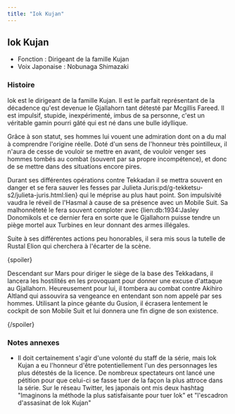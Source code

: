 ```yaml
---
title: "Iok Kujan"
---
```


Iok Kujan
---------





* Fonction : Dirigeant de la famille Kujan
* Voix Japonaise : Nobunaga Shimazaki


### Histoire


Iok est le dirigeant de la famille Kujan. Il est le parfait représentant de la décadence qu'est devenue le Gjallahorn tant détesté par Mcgillis Fareed. Il est impulsif, stupide, inexpérimenté, imbus de sa personne, c'est un véritable gamin pourri gâté qui est né dans une bulle idyllique. 


Grâce à son statut, ses hommes lui vouent une admiration dont on a du mal à comprendre l'origine réelle. Doté d'un sens de l'honneur très pointilleux, il n'aura de cesse de vouloir se mettre en avant, de vouloir venger ses hommes tombés au combat (souvent par sa propre incompétence), et donc de se mettre dans des situations encore pires. 


Durant ses différentes opérations contre Tekkadan il se mettra souvent en danger et se fera sauver les fesses par Julieta Juris:pd/g-tekketsu-s2/julieta-juris.html:lien} qui le méprise au plus haut point. Son impulsivité vaudra le réveil de l'Hasmal à cause de sa présence avec un Mobile Suit. Sa malhonnêteté le fera souvent comploter avec {lien:db:1934:Jasley Donomikols et ce dernier fera en sorte que le Gjallahorn puisse tendre un piège mortel aux Turbines en leur donnant des armes illégales. 


Suite à ses différentes actions peu honorables, il sera mis sous la tutelle de Rustal Elion qui cherchera à l'écarter de la scène. 


{spoiler}


Descendant sur Mars pour diriger le siège de la base des Tekkadans, il lancera les hostilités en les provoquant pour donner une excuse d'attaque au Gjallahorn. Heureusement pour lui, il tombera au combat contre Akihiro Altland qui assouvira sa vengeance en entendant son nom appelé par ses hommes. Utilisant la pince géante du Gusion, il écrasera lentement le cockpit de son Mobile Suit et lui donnera une fin digne de son existence.


{/spoiler}


### Notes annexes


* Il doit certainement s'agir d'une volonté du staff de la série, mais Iok Kujan a eu l'honneur d'être potentiellement l'un des personnages les plus détestés de la licence. De nombreux spectateurs ont lancé une pétition pour que celui-ci se fasse tuer de la façon la plus attroce dans la série. Sur le réseau Twitter, les japonais ont mis deux hashtag "Imaginons la méthode la plus satisfaisante pour tuer Iok" et "l'escadron d'assasinat de Iok Kujan"


